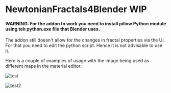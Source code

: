 ﻿# NewtonianFractals4Blender WIP
 
#### WARNING: For the addon to work you need to install pillow Python module using teh python.exe file that Blender uses.

The addon still doesn't allow for the changes in fractal properties via the UI. For that you need to edit the python script. Hence it is not advisable to use it.

Here is a couple of examples of usage with the image being used as different maps in the material editor:

![test](/images/test.png)

![test2](/images/test2.png)
